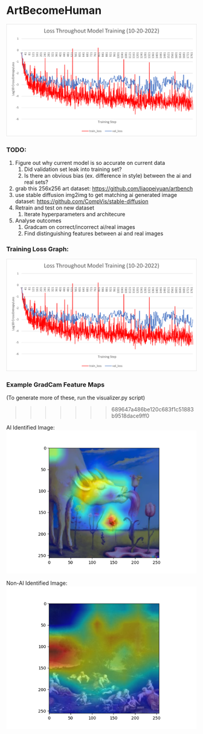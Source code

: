 # ArtBecomeHuman

![graph showing loss throughout training](loss_graph_10-20.png?raw=true)

### TODO:
1. Figure out why current model is so accurate on current data
    1. Did validation set leak into training set?
    2. Is there an obvious bias (ex. difference in style) between the ai and real sets?
2. grab this 256x256 art dataset: https://github.com/liaopeiyuan/artbench
3. use stable diffusion img2img to get matching ai generated image dataset: https://github.com/CompVis/stable-diffusion
4. Retrain and test on new dataset
    1. Iterate hyperparameters and architecure
5. Analyse outcomes
    1. Gradcam on correct/incorrect ai/real images
    2. Find distinguishing features between ai and real images

### Training Loss Graph:
![graph showing loss throughout training](example_images/loss_graph_10-20.png?raw=true)

### Example GradCam Feature Maps
(To generate more of these, run the visualizer.py script) <br />
>>>>>>> 689647a486be120c683f1c51883b9518dace9ff0

AI Identified Image: <br />
![graph showing loss throughout training](example_images/ai_example_activations.png?raw=true)

Non-AI Identified Image: <br />
![graph showing loss throughout training](example_images/non-ai_example_activations.png?raw=true)
